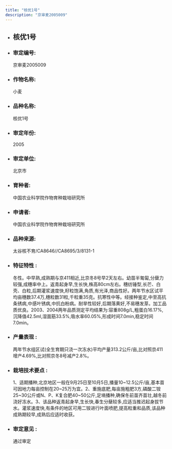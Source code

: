 ```yaml
---
title: "核优1号"
description: "京审麦2005009"
---
```

* ## 核优1号
* ###  审定编号:  
   京审麦2005009

*  ### 作物名称:  
   小麦

*   ###  品种名称: 
    核优1号

*   ### 审定年份: 
    2005

*   ### 审定单位:  
    北京市

*   ### 育种者:  
    中国农业科学院作物育种栽培研究所

*   ### 申请者:  
    中国农业科学院作物育种栽培研究所

*   ### 品种来源:  
    太谷核不育/CA8646//CA8695/3/8131-1

*   ### 特征特性 : 
    冬性。中早熟,成熟期与京411相近,比京冬8号早2天左右。幼苗半匍匐,分蘖力较强,成穗率中上。返青起身早,生长快,株高80cm左右。穗纺锤型,长芒、白壳、白粒,后期灌浆速度快,籽粒饱满,角质,有光泽,商品性好。两年节水区试平均亩穗数37.4万,穗粒数31粒,千粒重35克。抗寒性中等。经接种鉴定,中至高抗条锈病,中感叶锈病,中抗白粉病。耐旱性较好,后期落黄好,不易穗发芽。加工品质优良。2003、2004两年品质测定平均结果为:容重808g/L,粗蛋白16.17%,沉降值42.5ml,湿面筋33.5%,吸水率60.05%,形成时间7.0min,稳定时间7.0min。

*   ### 产量表现 : 
    两年节水组区试(全生育期只浇一次冻水)平均产量313.2公斤/亩,比对照京411增产4.69%,比对照京冬8号减产2.8%。

*   ### 栽培技术要点 : 
    1、适期播种,北京地区一般在9月25日至10月5日,播量10~12.5公斤/亩,基本苗可因地力每亩控制在20~25万为宜。2、重施底肥,每亩施粗肥3方,磷酸二铵25~30公斤或N、P、K复合肥40~50公斤,足墒播种,确保冬前苗齐苗壮,越冬前浇好冻水。3、该品种返青起身早,生长快,春生分蘖较多,应适当推迟起身拔节水。灌浆速度快,有条件的地区可用二铵进行叶面喷肥,提高粒重和品质,该品种成熟期较早,成熟后应适时收获。

*   ### 审定意见 : 
    通过审定
